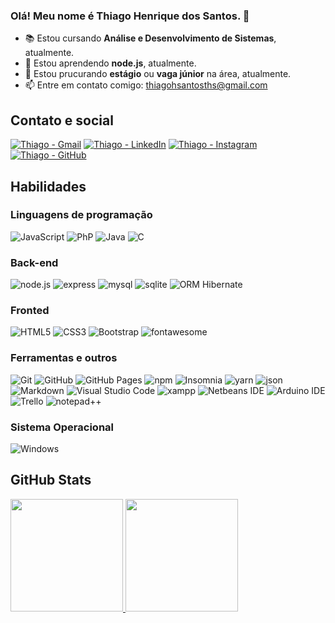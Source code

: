 ### Olá! Meu nome é Thiago Henrique dos Santos. 👋

- 📚 Estou cursando **Análise e Desenvolvimento de Sistemas**, atualmente.
- 🌱 Estou aprendendo **node.js**, atualmente.
- 🔭 Estou prucurando **estágio** ou **vaga júnior** na área, atualmente.
- 📫 Entre em contato comigo: thiagohsantosths@gmail.com

## Contato e social

<div style="display: inline-block;">
  <a href="mailto:thiagohsantosths@gmail.com" target="_blank"><img alt="Thiago - Gmail" src="https://img.shields.io/badge/Gmail-D14836?style=for-the-badge&logo=gmail&logoColor=white"></a>
  <a href="https://www.linkedin.com/in/thiago-henrique-santos-478a68220/" target="_blank"><img alt="Thiago - LinkedIn" src="https://img.shields.io/badge/LinkedIn-0077B5?style=for-the-badge&logo=linkedin&logoColor=white"></a>
  <a href="https://www.instagram.com/thiago.hensantos/" target="_blank"><img alt="Thiago - Instagram" src="https://img.shields.io/badge/Instagram-E4405F?style=for-the-badge&logo=instagram&logoColor=white"></a>
  <a href="https://github.com/Thiago-Henrique-Santos" target="_blank"><img alt="Thiago - GitHub" src="https://img.shields.io/badge/GitHub-100000?style=for-the-badge&logo=github&logoColor=white"></a>
</div>

## Habilidades

### Linguagens de programação

<div style="display:inline-block;">
  <img alt="JavaScript" src="https://img.shields.io/badge/JavaScript-323330?style=for-the-badge&logo=javascript&logoColor=F7DF1E">
  <img alt="PhP" src="https://img.shields.io/badge/PHP-777BB4?style=for-the-badge&logo=php&logoColor=white">
  <img alt="Java" src="https://img.shields.io/badge/Java-ED8B00?style=for-the-badge&logo=java&logoColor=white">
  <img alt="C" src="https://img.shields.io/badge/C-00599C?style=for-the-badge&logo=c&logoColor=white">
</div>

### Back-end

<div style="display:inline-block;">
  <img alt="node.js" src="https://img.shields.io/badge/Node.js-43853D?style=for-the-badge&logo=node.js&logoColor=white">
  <img alt="express" src="https://img.shields.io/badge/Express.js-404D59?style=for-the-badge">
  <img alt="mysql" src="https://img.shields.io/badge/MySQL-00000F?style=for-the-badge&logo=mysql&logoColor=white">
  <img alt="sqlite" src="https://img.shields.io/badge/SQLite-07405E?style=for-the-badge&logo=sqlite&logoColor=white">
  <img alt="ORM Hibernate" src="https://img.shields.io/badge/Hibernate-59666C?style=for-the-badge&logo=Hibernate&logoColor=white">
</div>

### Fronted

<div style="display:inline-block;">
  <img alt="HTML5" src="https://img.shields.io/badge/HTML5-E34F26?style=for-the-badge&logo=html5&logoColor=white">
  <img alt="CSS3" src="https://img.shields.io/badge/CSS3-1572B6?style=for-the-badge&logo=css3&logoColor=white">
  <img alt="Bootstrap" src="https://img.shields.io/badge/Bootstrap-563D7C?style=for-the-badge&logo=bootstrap&logoColor=white">
  <img alt="fontawesome" src="https://img.shields.io/badge/Font_Awesome-339AF0?style=for-the-badge&logo=fontawesome&logoColor=white">
</div>

### Ferramentas e outros

<div style="display:inline-block;">
  <img alt="Git" src="https://img.shields.io/badge/Git-E34F26?style=for-the-badge&logo=git&logoColor=white">
  <img alt="GitHub" src="https://img.shields.io/static/v1?style=for-the-badge&message=GitHub&color=181717&logo=GitHub&logoColor=FFFFFF&label=">
  <img alt="GitHub Pages" src="https://img.shields.io/badge/GitHub%20Pages-222222?style=for-the-badge&logo=GitHub%20Pages&logoColor=white">
  <img alt="npm" src="https://img.shields.io/static/v1?style=for-the-badge&message=npm&color=CB3837&logo=npm&logoColor=FFFFFF&label=">
  <img alt="Insomnia" src="https://img.shields.io/static/v1?style=for-the-badge&message=Insomnia&color=4000BF&logo=Insomnia&logoColor=FFFFFF&label=">
  <img alt="yarn" src="https://img.shields.io/static/v1?style=for-the-badge&message=Yarn&color=2C8EBB&logo=Yarn&logoColor=FFFFFF&label=">
  <img alt="json" src="https://img.shields.io/badge/json-5E5C5C?style=for-the-badge&logo=json&logoColor=white">
  <img alt="Markdown" src="https://img.shields.io/badge/Markdown-000000?style=for-the-badge&logo=markdown&logoColor=white">
  <img alt="Visual Studio Code" src="https://img.shields.io/static/v1?style=for-the-badge&message=Visual+Studio+Code&color=007ACC&logo=Visual+Studio+Code&logoColor=FFFFFF&label=">
  <img alt="xampp" src="https://img.shields.io/badge/Xampp-F37623?style=for-the-badge&logo=xampp&logoColor=white">
  <img alt="Netbeans IDE" src="https://img.shields.io/badge/apache%20netbeans-1B6AC6?style=for-the-badge&logo=apache%20netbeans%20IDE&logoColor=white">
  <img alt="Arduino IDE" src="https://img.shields.io/badge/Arduino_IDE-00979D?style=for-the-badge&logo=arduino&logoColor=white">
  <img alt="Trello" src="https://img.shields.io/badge/Trello-0052CC?style=for-the-badge&logo=trello&logoColor=white">
  <img alt="notepad++" src="https://img.shields.io/badge/Notepad++-90E59A.svg?style=for-the-badge&logo=notepad%2B%2B&logoColor=black">
</div>

### Sistema Operacional

<img alt="Windows" src="https://img.shields.io/badge/Windows-017AD7?style=for-the-badge&logo=windows&logoColor=white">

## GitHub Stats

<div>
  <a href="https://github.com/Thiago-Henrique-Santos">
    <img height="180cm" src="https://github-readme-stats.vercel.app/api?username=Thiago-Henrique-Santos&theme=blue-green&show_icons=true&include_all_commits=true&count_private=true">
    <img height="180cm" src="https://github-readme-stats.vercel.app/api/top-langs/?username=Thiago-Henrique-Santos&theme=blue-green&layout=compact">
  </a>
</div>
